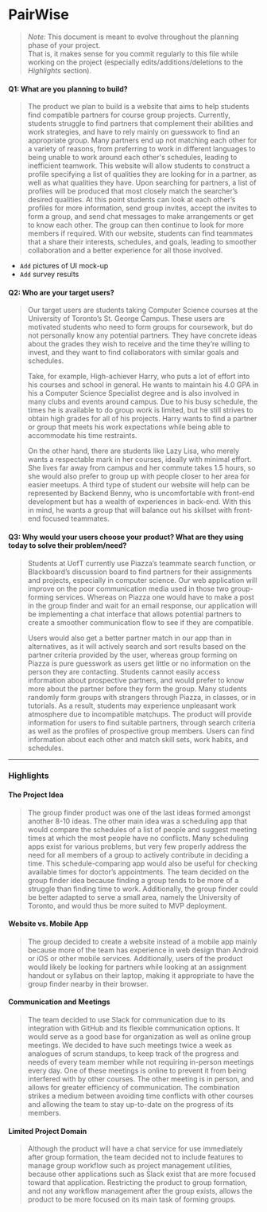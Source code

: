# PairWise

 > _Note:_ This document is meant to evolve throughout the planning phase of your project.    
 > That is, it makes sense for you commit regularly to this file while working on the project (especially edits/additions/deletions to the _Highlights_ section).

#### Q1: What are you planning to build?

> The product we plan to build is a website that aims to help students find compatible partners for course group projects. Currently, students struggle to find partners that complement their abilities and work strategies, and have to rely mainly on guesswork to find an appropriate group. Many partners end up not matching each other for a variety of reasons, from preferring to work in different languages to being unable to work around each other's schedules, leading to inefficient teamwork. This website will allow students to construct a profile specifying a list of qualities they are looking for in a partner, as well as what qualities they have. Upon searching for partners, a list of profiles will be produced that most closely match the searcher’s desired qualities. At this point students can look at each other’s profiles for more information, send group invites, accept the invites to form a group, and send chat messages to make arrangements or get to know each other. The group can then continue to look for more members if required. With our website, students can find teammates that a share their interests, schedules, and goals, leading to smoother collaboration and a better experience for all those involved.

* `Add` pictures of UI mock-up
* `Add` survey results

#### Q2: Who are your target users?

> Our target users are students taking Computer Science courses at the University of Toronto’s St. George Campus. These users are motivated students who need to form groups for coursework, but do not personally know any potential partners. They have concrete ideas about the grades they wish to receive and the time they’re willing to invest, and they want to find collaborators with similar goals and schedules.
>
> Take, for example, High-achiever Harry, who puts a lot of effort into his courses and school in general. He wants to maintain his 4.0 GPA in his a Computer Science Specialist degree and is also involved in many clubs and events around campus. Due to his busy schedule, the times he is available to do group work is limited, but he still strives to obtain high grades for all of his projects. Harry wants to find a partner or group that meets his work expectations while being able to accommodate his time restraints.
>
> On the other hand, there are students like Lazy Lisa, who merely wants a respectable mark in her courses, ideally with minimal effort. She lives far away from campus and her commute takes 1.5 hours, so she would also prefer to group up with people closer to her area for easier meetups. A third type of student our website will help can be represented by Backend Benny, who is uncomfortable with front-end development but has a wealth of experiences in back-end. With this in mind, he wants a group that will balance out his skillset with front-end focused teammates.

#### Q3: Why would your users choose your product? What are they using today to solve their problem/need?

> Students at UofT currently use Piazza’s teammate search function, or Blackboard’s discussion board to find partners for their assignments and projects, especially in computer science. Our web application will improve on the poor communication media used in those two group-forming services. Whereas on Piazza one would have to make a post in the group finder and wait for an email response, our application will be implementing a chat interface that allows potential partners to create a smoother communication flow to see if they are compatible.
>
> Users would also get a better partner match in our app than in alternatives, as it will actively search and sort results based on the partner criteria provided by the user, whereas group forming on Piazza is pure guesswork as users get little or no information on the person they are contacting. Students cannot easily access information about prospective partners, and would prefer to know more about the partner before they form the group. Many students randomly form groups with strangers through Piazza, in classes, or in tutorials. As a result, students may experience unpleasant work atmosphere due to incompatible matchups. The product will provide information for users to find suitable partners, through search criteria as well as the profiles of prospective group members. Users can find information about each other and match skill sets, work habits, and schedules.

----

### Highlights

#### The Project Idea
> The group finder product was one of the last ideas formed amongst another 8-10 ideas. The other main idea was a scheduling app that would compare the schedules of a list of people and suggest meeting times at which the most people have no conflicts. Many scheduling apps exist for various problems, but very few properly address the need for all members of a group to actively contribute in deciding a time. This schedule-comparing app would also be useful for checking available times for doctor’s appointments. The team decided on the group finder idea because finding a group tends to be more of a struggle than finding time to work. Additionally, the group finder could be better adapted to serve a small area, namely the University of Toronto, and would thus be more suited to MVP deployment.

#### Website vs. Mobile App
> The group decided to create a website instead of a mobile app mainly because more of the team has experience in web design than Android or iOS or other mobile services. Additionally, users of the product would likely be looking for partners while looking at an assignment handout or syllabus on their laptop, making it appropriate to have the group finder nearby in their browser.

#### Communication and Meetings
> The team decided to use Slack for communication due to its integration with GitHub and its flexible communication options. It would serve as a good base for organization as well as online group meetings. We decided to have such meetings twice a week as analogues of scrum standups, to keep track of the progress and needs of every team member while not requiring in-person meetings every day. One of these meetings is online to prevent it from being interfered with by other courses. The other meeting is in person, and allows for greater efficiency of communication. The combination strikes a medium between avoiding time conflicts with other courses and allowing the team to stay up-to-date on the progress of its members.

#### Limited Project Domain
> Although the product will have a chat service for use immediately after group formation, the team decided not to include features to manage group workflow such as project management utilities, because other applications such as Slack exist that are more focused toward that application. Restricting the product to group formation, and not any workflow management after the group exists, allows the product to be more focused on its main task of forming groups.
